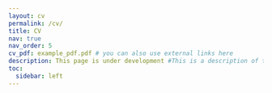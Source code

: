 ```yaml
---
layout: cv
permalink: /cv/
title: CV
nav: true
nav_order: 5
cv_pdf: example_pdf.pdf # you can also use external links here
description: This page is under development #This is a description of the page. You can modify it in '_pages/cv.md'. You can also change or remove the top pdf download button.
toc:
  sidebar: left
---
```

